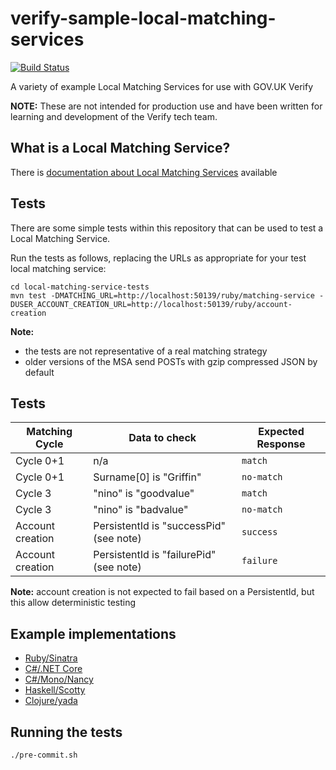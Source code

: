 # verify-sample-local-matching-services

[![Build Status](https://travis-ci.org/alphagov/verify-sample-local-matching-services.svg?branch=master)](https://travis-ci.org/alphagov/verify-sample-local-matching-services)

A variety of example Local Matching Services for use with GOV.UK Verify

**NOTE:** These are not intended for production use and have been written for learning and development of the Verify tech team.

## What is a Local Matching Service?

There is [documentation about Local Matching Services](https://alphagov.github.io/rp-onboarding-tech-docs/pages/ms/ms.html) available

## Tests

There are some simple tests within this repository that can be used to test a Local Matching Service.

Run the tests as follows, replacing the URLs as appropriate for your test local matching service:

```
cd local-matching-service-tests
mvn test -DMATCHING_URL=http://localhost:50139/ruby/matching-service -DUSER_ACCOUNT_CREATION_URL=http://localhost:50139/ruby/account-creation
```

**Note:**

* the tests are not representative of a real matching strategy
* older versions of the MSA send POSTs with gzip compressed JSON by default

## Tests

| Matching Cycle   | Data to check                  | Expected Response |
| ---------------- | ------------------------------ | ----------------- |
| Cycle 0+1        | n/a                            | `match`           |
| Cycle 0+1        | Surname[0] is "Griffin"        | `no-match`        |
| Cycle 3          | "nino" is "goodvalue"          | `match`           |
| Cycle 3          | "nino" is "badvalue"           | `no-match`        |
| Account creation | PersistentId is "successPid" (see note) | `success`         |
| Account creation | PersistentId is "failurePid" (see note) | `failure`         |

**Note:** account creation is not expected to fail based on a PersistentId, but this allow deterministic testing

## Example implementations

* [Ruby/Sinatra](./ruby/)
* [C#/.NET Core](./csharp/)
* [C#/Mono/Nancy](./nancy/)
* [Haskell/Scotty](./haskell/)
* [Clojure/yada](./clojure/yada/)

## Running the tests

`./pre-commit.sh`
